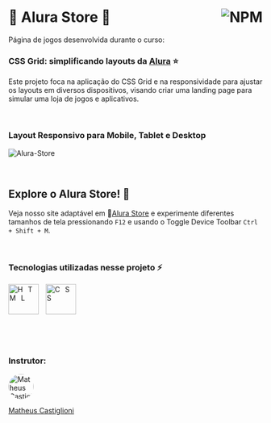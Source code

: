 # 🔸 Alura Store 🔸 <a href="https://github.com/Rodolfo-Sampaio/alura-store/blob/main/LICENSE"><img src="https://img.shields.io/npm/l/react" alt="NPM" align="right"></a>

Página de jogos desenvolvida durante o curso:
### CSS Grid: simplificando layouts da [Alura](https://cursos.alura.com.br/course/css-grid-layout/task/53548) ⭐
Este projeto foca na aplicação do CSS Grid e na responsividade para ajustar os layouts em diversos dispositivos, visando criar uma landing page para simular uma loja de jogos e aplicativos. 

<br>

### Layout Responsivo para Mobile, Tablet e Desktop
![Alura-Store](https://github.com/Rodolfo-Sampaio/alura-store/assets/96917363/3a6d574a-a67d-4b70-a12f-daaa15059384)


<br>

##  Explore o Alura Store! 👀

Veja nosso site adaptável em 🚩[Alura Store](https://alura-store-lyart.vercel.app/) e experimente diferentes tamanhos de tela pressionando `F12` e usando o Toggle Device Toolbar `Ctrl + Shift + M`.




<br>

### Tecnologias utilizadas nesse projeto ⚡
<span style="letter-spacing: 10px">
   <img src="https://skillicons.dev/icons?i=html" title="HTML" width="60px"/>
   <img src="https://skillicons.dev/icons?i=css" title="CSS" width="60px"/>
</span>

#

<br>

### Instrutor:

<a href="https://github.com/mahenrique94">
  <img src="https://avatars.githubusercontent.com/u/11684103?v=4&s=50" alt="Matheus Castiglioni" style="border-radius: 50%; width: 50px; height: 50px;">
</a>

[Matheus Castiglioni](https://github.com/mahenrique94)

